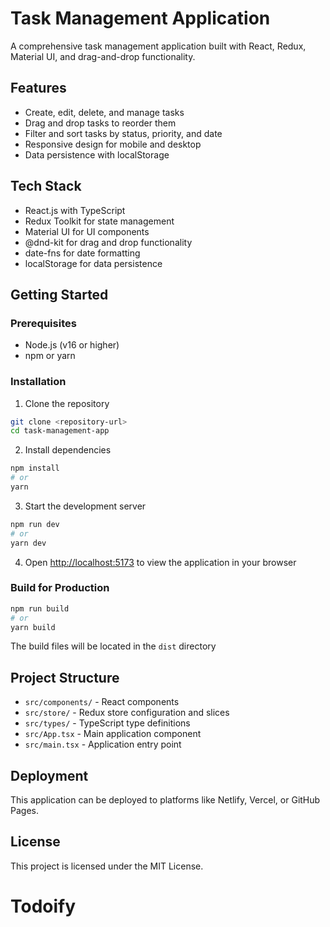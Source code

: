 # Task Management Application

A comprehensive task management application built with React, Redux, Material UI, and drag-and-drop functionality.

## Features

- Create, edit, delete, and manage tasks
- Drag and drop tasks to reorder them
- Filter and sort tasks by status, priority, and date
- Responsive design for mobile and desktop
- Data persistence with localStorage

## Tech Stack

- React.js with TypeScript
- Redux Toolkit for state management
- Material UI for UI components
- @dnd-kit for drag and drop functionality
- date-fns for date formatting
- localStorage for data persistence

## Getting Started

### Prerequisites

- Node.js (v16 or higher)
- npm or yarn

### Installation

1. Clone the repository
```bash
git clone <repository-url>
cd task-management-app
```

2. Install dependencies
```bash
npm install
# or
yarn
```

3. Start the development server
```bash
npm run dev
# or
yarn dev
```

4. Open [http://localhost:5173](http://localhost:5173) to view the application in your browser

### Build for Production

```bash
npm run build
# or
yarn build
```

The build files will be located in the `dist` directory

## Project Structure

- `src/components/` - React components
- `src/store/` - Redux store configuration and slices
- `src/types/` - TypeScript type definitions
- `src/App.tsx` - Main application component
- `src/main.tsx` - Application entry point

## Deployment

This application can be deployed to platforms like Netlify, Vercel, or GitHub Pages.

## License

This project is licensed under the MIT License.
# Todoify
